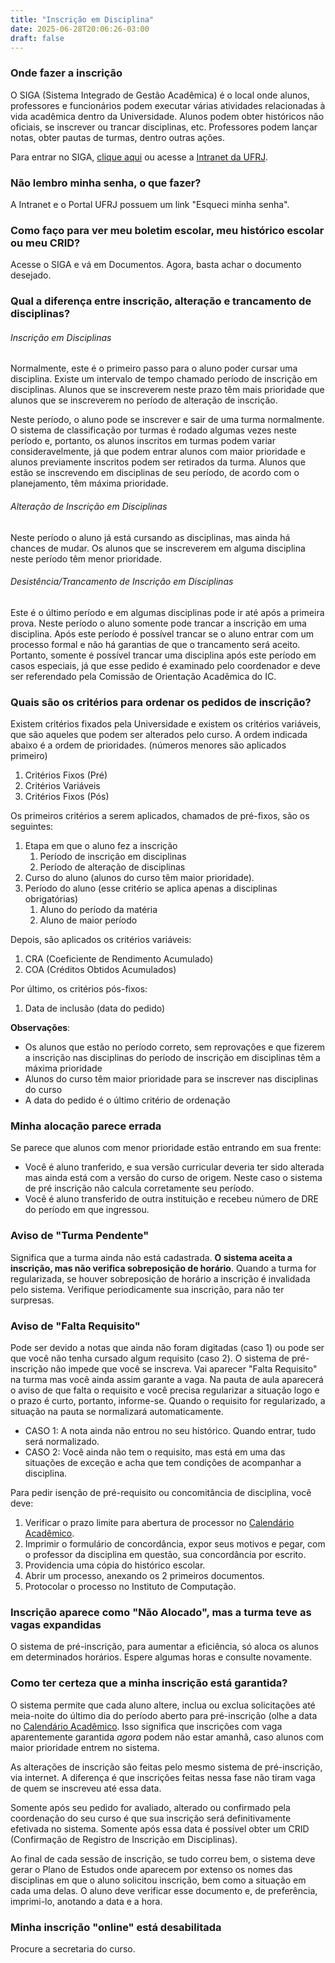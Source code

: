 ```yaml
---
title: "Inscrição em Disciplina"
date: 2025-06-28T20:06:26-03:00
draft: false
---
```


### Onde fazer a inscrição

O SIGA (Sistema Integrado de Gestão Acadêmica) é o local onde alunos, professores e funcionários podem executar várias atividades relacionadas à vida acadêmica dentro da Universidade. Alunos podem obter históricos não oficiais, se inscrever ou trancar disciplinas, etc. Professores podem lançar notas, obter pautas de turmas, dentro outras ações.

Para entrar no SIGA, [clique aqui](https://portal.ufrj.br/) ou acesse a [Intranet da UFRJ](https://intranet.ufrj.br/).

### Não lembro minha senha, o que fazer?

A Intranet e o Portal UFRJ possuem um link "Esqueci minha senha".

### Como faço para ver meu boletim escolar, meu histórico escolar ou meu CRID?

Acesse o SIGA e vá em Documentos. Agora, basta achar o documento desejado.

### Qual a diferença entre inscrição, alteração e trancamento de disciplinas?

###### Inscrição em Disciplinas

Normalmente, este é o primeiro passo para o aluno poder cursar uma disciplina. Existe um intervalo de tempo chamado período de inscrição em disciplinas. Alunos que se inscreverem neste prazo têm mais prioridade que alunos que se inscreverem no período de alteração de inscrição.

Neste período, o aluno pode se inscrever e sair de uma turma normalmente. O sistema de classificação por turmas é rodado algumas vezes neste período e, portanto, os alunos inscritos em turmas podem variar consideravelmente, já que podem entrar alunos com maior prioridade e alunos previamente inscritos podem ser retirados da turma. Alunos que estão se inscrevendo em disciplinas de seu período, de acordo com o planejamento, têm máxima prioridade.

###### Alteração de Inscrição em Disciplinas

Neste período o aluno já está cursando as disciplinas, mas ainda há chances de mudar. Os alunos que se inscreverem em alguma disciplina neste período têm menor prioridade.

###### Desistência/Trancamento de Inscrição em Disciplinas

Este é o último período e em algumas disciplinas pode ir até após a primeira prova. Neste período o aluno somente pode trancar a inscrição em uma disciplina. Após este período é possível trancar se o aluno entrar com um processo formal e não há garantias de que o trancamento será aceito. Portanto, somente é possível trancar uma disciplina após este período em casos especiais, já que esse pedido é examinado pelo coordenador e deve ser referendado pela Comissão de Orientação Acadêmica do IC.

### Quais são os critérios para ordenar os pedidos de inscrição?

Existem critérios fixados pela Universidade e existem os critérios variáveis, que são aqueles que podem ser alterados pelo curso. A ordem indicada abaixo é a ordem de prioridades. (números menores são aplicados primeiro)

1. Critérios Fixos (Pré)
2. Critérios Variáveis
3. Critérios Fixos (Pós)

Os primeiros critérios a serem aplicados, chamados de pré-fixos, são os seguintes:

1. Etapa em que o aluno fez a inscrição
    1. Período de inscrição em disciplinas
    2. Período de alteração de disciplinas
2. Curso do aluno (alunos do curso têm maior prioridade).
3. Período do aluno (esse critério se aplica apenas a disciplinas obrigatórias)
    1. Aluno do período da matéria
    2. Aluno de maior período

Depois, são aplicados os critérios variáveis:

1. CRA (Coeficiente de Rendimento Acumulado)
2. COA (Créditos Obtidos Acumulados)

Por último, os critérios pós-fixos:

1. Data de inclusão (data do pedido)

**Observações**:

- Os alunos que estão no período correto, sem reprovações e que fizerem a inscrição nas disciplinas do período de inscrição em disciplinas têm a máxima prioridade
- Alunos do curso têm maior prioridade para se inscrever nas disciplinas do curso
- A data do pedido é o último critério de ordenação

### Minha alocação parece errada

Se parece que alunos com menor prioridade estão entrando em sua frente:

- Você é aluno tranferido, e sua versão curricular deveria ter sido alterada mas ainda está com a versão do curso de origem. Neste caso o sistema de pré inscrição não calcula corretamente seu período.
- Vocẽ é aluno transferido de outra instituição e recebeu número de DRE do período em que ingressou.

### Aviso de "Turma Pendente"

Significa que a turma ainda não está cadastrada. **O sistema aceita a inscrição, mas não verifica sobreposição de horário**. Quando a turma for regularizada, se houver sobreposição de horário a inscrição é invalidada pelo sistema. Verifique periodicamente sua inscrição, para não ter surpresas.

### Aviso de "Falta Requisito"

Pode ser devido a notas que ainda não foram digitadas (caso 1) ou pode ser que você não tenha cursado algum requisito (caso 2). O sistema de pré-inscrição não impede que você se inscreva. Vai aparecer "Falta Requisito" na turma mas você ainda assim garante a vaga. Na pauta de aula aparecerá o aviso de que falta o requisito e você precisa regularizar a situação logo e o prazo é curto, portanto, informe-se. Quando o requisito for regularizado, a situação na pauta se normalizará automaticamente.

- CASO 1: A nota ainda não entrou no seu histórico. Quando entrar, tudo será normalizado.
- CASO 2: Você ainda não tem o requisito, mas está em uma das situações de exceção e acha que tem condições de acompanhar a disciplina.

Para pedir isenção de pré-requisito ou concomitância de disciplina, você deve:

1. Verificar o prazo limite para abertura de processor no [Calendário Acadêmico](/info/calendario-academico/).
2. Imprimir o formulário de concordância, expor seus motivos e pegar, com o professor da disciplina em questão, sua concordância por escrito.
3. Providencia uma cópia do histórico escolar.
4. Abrir um processo, anexando os 2 primeiros documentos.
5. Protocolar o processo no Instituto de Computação. 

### Inscrição aparece como "Não Alocado", mas a turma teve as vagas expandidas

O sistema de pré-inscrição, para aumentar a eficiência, só aloca os alunos em determinados horários. Espere algumas horas e consulte novamente.

### Como ter certeza que a minha inscrição está garantida?

O sistema permite que cada aluno altere, inclua ou exclua solicitações até meia-noite do último dia do período aberto para pré-inscrição (olhe a data no [Calendário Acadêmico](/info/calendario-academico/). Isso significa que inscrições com vaga aparentemente garantida *agora* podem não estar amanhã, caso alunos com maior prioridade entrem no sistema.

As alterações de inscrição são feitas pelo mesmo sistema de pré-inscrição, via internet. A diferença é que inscrições feitas nessa fase não tiram vaga de quem se inscreveu até essa data.

Somente após seu pedido for avaliado, alterado ou confirmado pela coordenação do seu curso é que sua inscrição será definitivamente efetivada no sistema. Somente após essa data é possível obter um CRID (Confirmação de Registro de Inscrição em Disciplinas).

Ao final de cada sessão de inscrição, se tudo correu bem, o sistema deve gerar o Plano de Estudos onde aparecem por extenso os nomes das disciplinas em que o aluno solicitou inscrição, bem como a situação em cada uma delas. O aluno deve verificar esse documento e, de preferência, imprimi-lo, anotando a data e a hora.

### Minha inscrição "online" está desabilitada

Procure a secretaria do curso.


